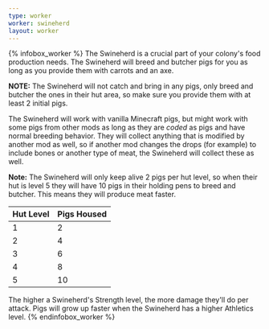 ```yaml
---
type: worker
worker: swineherd
layout: worker
---
```

{% infobox_worker %}
The Swineherd is a crucial part of your colony's food production needs. The Swineherd will breed and butcher pigs for you as long as you provide them with carrots and an axe.

**NOTE:** The Swineherd will not catch and bring in any pigs, only breed and butcher the ones in their hut area, so make sure you provide them with at least 2 initial pigs.

The Swineherd will work with vanilla Minecraft pigs, but might work with some pigs from other mods as long as they are *coded* as pigs and have normal breeding behavior. They will collect anything that is modified by another mod as well, so if another mod changes the drops (for example) to include bones or another type of meat, the Swineherd will collect these as well.

**Note:** The Swineherd will only keep alive 2 pigs per hut level, so when their hut is level 5 they will have 10 pigs in their holding pens to breed and butcher. This means they will produce meat faster.

| Hut Level | Pigs Housed |
|-----------|-------------|
| 1         | 2           |
| 2         | 4           |
| 3         | 6           |
| 4         | 8           |
| 5         | 10          |

The higher a Swineherd's Strength level, the more damage they'll do per attack. Pigs will grow up faster when the Swineherd has a higher Athletics level.
{% endinfobox_worker %}
